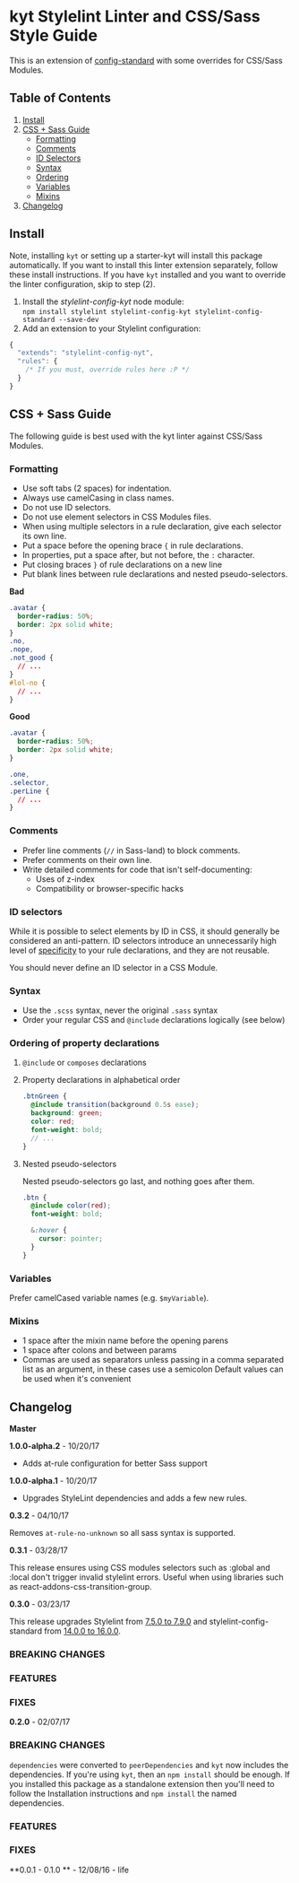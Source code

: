# kyt Stylelint Linter and CSS/Sass Style Guide

This is an extension of [config-standard](https://github.com/stylelint/stylelint-config-standard) with some overrides for CSS/Sass Modules.

## Table of Contents

1. [Install](#install)
1. [CSS + Sass Guide](#css--sass-guide)
   - [Formatting](#formatting)
   - [Comments](#comments)
   - [ID Selectors](#id-selectors)
   - [Syntax](#syntax)
   - [Ordering](#ordering-of-property-declarations)
   - [Variables](#variables)
   - [Mixins](#mixins)
1. [Changelog](#changelog)

## Install

Note, installing `kyt` or setting up a starter-kyt will install this package automatically. If you want to install this linter extension separately, follow these install instructions. If you have `kyt` installed and you want to override the linter configuration, skip to step (2).

1. Install the _stylelint-config-kyt_ node module:  
   `npm install stylelint stylelint-config-kyt stylelint-config-standard --save-dev`
2. Add an extension to your Stylelint configuration:

```js
{
  "extends": "stylelint-config-nyt",
  "rules": {
    /* If you must, override rules here :P */
  }
}
```

## CSS + Sass Guide

The following guide is best used with the kyt linter against CSS/Sass Modules.

### Formatting

- Use soft tabs (2 spaces) for indentation.
- Always use camelCasing in class names.
- Do not use ID selectors.
- Do not use element selectors in CSS Modules files.
- When using multiple selectors in a rule declaration, give each selector its own line.
- Put a space before the opening brace `{` in rule declarations.
- In properties, put a space after, but not before, the `:` character.
- Put closing braces `}` of rule declarations on a new line
- Put blank lines between rule declarations and nested pseudo-selectors.

**Bad**

```css
.avatar {
  border-radius: 50%;
  border: 2px solid white;
}
.no,
.nope,
.not_good {
  // ...
}
#lol-no {
  // ...
}
```

**Good**

```css
.avatar {
  border-radius: 50%;
  border: 2px solid white;
}

.one,
.selector,
.perLine {
  // ...
}
```

### Comments

- Prefer line comments (`//` in Sass-land) to block comments.
- Prefer comments on their own line.
- Write detailed comments for code that isn't self-documenting:
  - Uses of z-index
  - Compatibility or browser-specific hacks

### ID selectors

While it is possible to select elements by ID in CSS, it should generally be considered an anti-pattern. ID selectors introduce an unnecessarily high level of [specificity](https://developer.mozilla.org/en-US/docs/Web/CSS/Specificity) to your rule declarations, and they are not reusable.

You should never define an ID selector in a CSS Module.

### Syntax

- Use the `.scss` syntax, never the original `.sass` syntax
- Order your regular CSS and `@include` declarations logically (see below)

### Ordering of property declarations

1. `@include` or `composes` declarations
2. Property declarations in alphabetical order

   ```scss
   .btnGreen {
     @include transition(background 0.5s ease);
     background: green;
     color: red;
     font-weight: bold;
     // ...
   }
   ```

3. Nested pseudo-selectors

   Nested pseudo-selectors go last, and nothing goes after them.

   ```scss
   .btn {
     @include color(red);
     font-weight: bold;

     &:hover {
       cursor: pointer;
     }
   }
   ```

### Variables

Prefer camelCased variable names (e.g. `$myVariable`).

### Mixins

- 1 space after the mixin name before the opening parens
- 1 space after colons and between params
- Commas are used as separators unless passing in a comma separated list as an argument, in these cases use a semicolon
  Default values can be used when it's convenient

## Changelog

**Master**

**1.0.0-alpha.2** - 10/20/17

- Adds at-rule configuration for better Sass support

**1.0.0-alpha.1** - 10/20/17

- Upgrades StyleLint dependencies and adds a few new rules.

**0.3.2** - 04/10/17

Removes `at-rule-no-unknown` so all sass syntax is supported.

**0.3.1** - 03/28/17

This release ensures using CSS modules selectors such as :global and :local
don't trigger invalid stylelint errors. Useful when using libraries such as
react-addons-css-transition-group.

**0.3.0** - 03/23/17

This release upgrades Stylelint from [7.5.0 to 7.9.0](https://github.com/stylelint/stylelint/blob/master/CHANGELOG.md) and stylelint-config-standard from [14.0.0 to 16.0.0](https://github.com/stylelint/stylelint-config-standard/blob/master/CHANGELOG.md).

### BREAKING CHANGES

### FEATURES

### FIXES

**0.2.0** - 02/07/17

### BREAKING CHANGES

`dependencies` were converted to `peerDependencies` and `kyt` now includes the dependencies. If you're using `kyt`, then an `npm install` should be enough. If you installed this package as a standalone extension then you'll need to follow the Installation instructions and `npm install` the named dependencies.

### FEATURES

### FIXES

**0.0.1 - 0.1.0 ** - 12/08/16 - life
